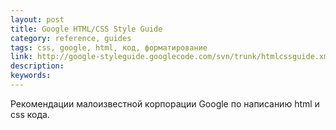 ```yaml
---
layout: post
title: Google HTML/CSS Style Guide
category: reference, guides
tags: css, google, html, код, форматирование
link: http://google-styleguide.googlecode.com/svn/trunk/htmlcssguide.xml
description:
keywords:
---
```


<p>Рекомендации малоизвестной корпорации Google по написанию html и css кода.</p>
